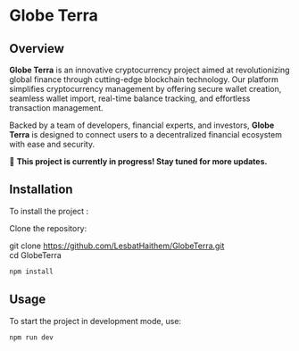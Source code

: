 # Globe Terra

## Overview

**Globe Terra** is an innovative cryptocurrency project aimed at revolutionizing global finance through cutting-edge blockchain technology. Our platform simplifies cryptocurrency management by offering secure wallet creation, seamless wallet import, real-time balance tracking, and effortless transaction management.

Backed by a team of developers, financial experts, and investors, **Globe Terra** is designed to connect users to a decentralized financial ecosystem with ease and security.

🚧 **This project is currently in progress! Stay tuned for more updates.**



## Installation
To install the project : 

Clone the repository:

git clone https://github.com/LesbatHaithem/GlobeTerra.git  
cd GlobeTerra

```bash
npm install
```

## Usage
To start the project in development mode, use:

```bash
npm run dev
```

